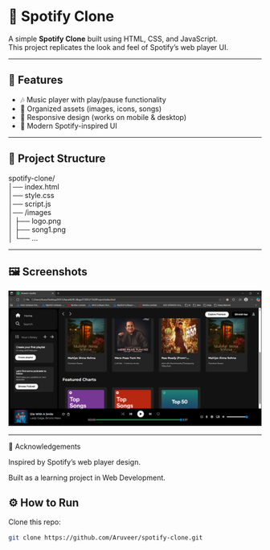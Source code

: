 # 🎵 Spotify Clone  

A simple **Spotify Clone** built using HTML, CSS, and JavaScript.     
This project replicates the look and feel of Spotify’s web player UI.     

--- 

## 🚀 Features  
- 🎶 Music player with play/pause functionality  
- 📂 Organized assets (images, icons, songs)  
- 📱 Responsive design (works on mobile & desktop)  
- 🎨 Modern Spotify-inspired UI  

---

## 📂 Project Structure  
spotify-clone/     
│── index.html        
│── style.css        
│── script.js       
│── /images      
│ ├── logo.png        
│ ├── song1.png         
│ └── ...           
       

---

## 🖼 Screenshots  
![IMAGE of the Clone!](assets/SpotifyClone.png)      

  

---
🙌 Acknowledgements 

Inspired by Spotify’s web player design.

Built as a learning project in Web Development.        


## ⚙️ How to Run  
Clone this repo:  
   ```bash
   git clone https://github.com/Aruveer/spotify-clone.git


